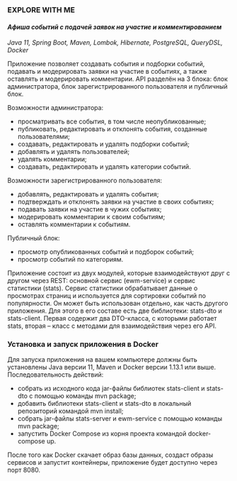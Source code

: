 ### EXPLORE WITH ME
#### _Афиша событий с подачей заявок на участие и комментированием_
_Java 11, Spring Boot, Maven, Lombok, Hibernate, PostgreSQL, QueryDSL, Docker_

Приложение позволяет создавать события и подборки событий, подавать и модерировать заявки на участие в событиях,
а также оставлять и модерировать комментарии. API разделён на 3 блока: блок администратора, блок зарегистрированного
пользователя и публичный блок.

Возможности администратора:
* просматривать все события, в том числе неопубликованные;
* публиковать, редактировать и отклонять события, созданные пользователями;
* создавать, редактировать и удалять подборки событий;
* добавлять и удалять пользователей;
* удалять комментарии;
* создавать, редактировать и удалять категории событий.

Возможности зарегистрированного пользователя:
* добавлять, редактировать и удалять события;
* подтверждать и отклонять заявки на участие в своих событиях;
* подавать заявки на участие в чужих событиях;
* модерировать комментарии к своим событиям;
* оставлять комментарии к событиям.

Публичный блок:
* просмотр опубликованных событий и подборок событий;
* просмотр событий по категориям.

Приложение состоит из двух модулей, которые взаимодействуют друг с другом через REST: основной сервис (ewm-service)
и сервис статистики (stats). Сервис статистики обрабатывает данные о просмотрах страниц и используется для сортировки
событий по популярности.
Он может быть использован отдельно, как часть другого приложения. Для этого в его составе есть две библиотеки:
stats-dto и stats-client. Первая содержит два DTO-класса, с которыми работает stats, вторая – класс с методами для взаимодействия
через его API.

### Установка и запуск приложения в Docker
Для запуска приложения на вашем компьютере должны быть установлены Java версии 11, Maven и Docker версии 1.13.1 или выше.
Последовательность действий:
* собрать из исходного кода jar-файлы библиотек stats-client и stats-dto с помощью команды mvn package;
* добавить библиотеки stats-client и stats-dto в локальный репозиторий командой mvn install;
* собрать jar-файлы stats-server и ewm-service с помощью команды mvn package;
* запустить Docker Compose из корня проекта командой docker-compose up.

После того как Docker скачает образ базы данных, создаст образы сервисов и запустит контейнеры,
приложение будет доступно через порт 8080.

